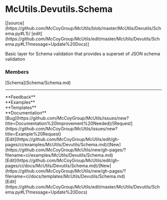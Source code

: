 # <a id="McUtils.Devutils.Schema">McUtils.Devutils.Schema</a> 
<div class="docs-source-link" markdown="1">
[[source](https://github.com/McCoyGroup/McUtils/blob/master/McUtils/Devutils/Schema.py#L1)/
[edit](https://github.com/McCoyGroup/McUtils/edit/master/McUtils/Devutils/Schema.py#L1?message=Update%20Docs)]
</div>
    
Basic layer for Schema validation that provides a superset of JSON schema validation

### Members
<div class="container alert alert-secondary bg-light">
  <div class="row">
   <div class="col" markdown="1">
[Schema](Schema/Schema.md)   
</div>
   <div class="col" markdown="1">
   
</div>
   <div class="col" markdown="1">
   
</div>
</div>
</div>













---


<div markdown="1" class="text-secondary">
<div class="container">
  <div class="row">
   <div class="col" markdown="1">
**Feedback**   
</div>
   <div class="col" markdown="1">
**Examples**   
</div>
   <div class="col" markdown="1">
**Templates**   
</div>
   <div class="col" markdown="1">
**Documentation**   
</div>
   <div class="col" markdown="1">
   
</div>
   <div class="col" markdown="1">
   
</div>
   <div class="col" markdown="1">
   
</div>
</div>
  <div class="row">
   <div class="col" markdown="1">
[Bug](https://github.com/McCoyGroup/McUtils/issues/new?title=Documentation%20Improvement%20Needed)/[Request](https://github.com/McCoyGroup/McUtils/issues/new?title=Example%20Request)   
</div>
   <div class="col" markdown="1">
[Edit](https://github.com/McCoyGroup/McUtils/edit/gh-pages/ci/examples/McUtils/Devutils/Schema.md)/[New](https://github.com/McCoyGroup/McUtils/new/gh-pages/?filename=ci/examples/McUtils/Devutils/Schema.md)   
</div>
   <div class="col" markdown="1">
[Edit](https://github.com/McCoyGroup/McUtils/edit/gh-pages/ci/docs/McUtils/Devutils/Schema.md)/[New](https://github.com/McCoyGroup/McUtils/new/gh-pages/?filename=ci/docs/templates/McUtils/Devutils/Schema.md)   
</div>
   <div class="col" markdown="1">
[Edit](https://github.com/McCoyGroup/McUtils/edit/master/McUtils/Devutils/Schema.py#L1?message=Update%20Docs)   
</div>
   <div class="col" markdown="1">
   
</div>
   <div class="col" markdown="1">
   
</div>
   <div class="col" markdown="1">
   
</div>
</div>
</div>
</div>